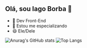 ## Olá, sou Iago Borba 👋

- 🔭 Dev Front-End
- 🌱 Estou me especializando
- 😄 Ele/Dele

![Anurag's GitHub stats](https://github-readme-stats.vercel.app/api?username=IagoBorba&show_icons=true&theme=dark)
![Top Langs](https://github-readme-stats.vercel.app/api/top-langs/?username=IagoBorba&hide_progress=true)

